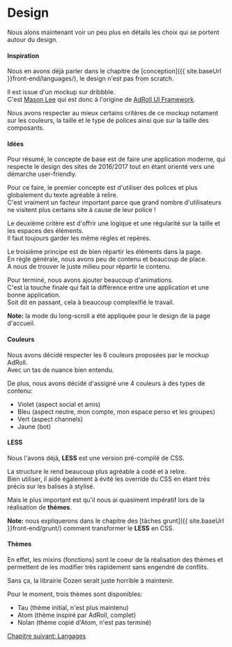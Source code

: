 # Design

Nous alons maintenant voir un peu plus en détails les choix qui se portent autour du design.

#### Inspiration

Nous en avons déjà parler dans le chapitre de [conception]({{ site.baseUrl }}front-end/languages/), le design n'est pas from scratch.

Il est issue d'un mockup sur dribbble.  
C'est [Mason Lee](https://dribbble.com/masonlee) qui est donc à l'origine de [AdRoll UI Framework](https://dribbble.com/shots/2833155-AdRoll-UI-Framework).

Nous avons respecter au mieux certains critères de ce mockup notament sur les couleurs, la taille et le type de polices ainsi que sur la taille des composants.

#### Idées

Pour résumé, le concepte de base est de faire une application moderne, qui respecte le design des sites de 2016/2017 tout en étant orienté vers une démarche user-friendly.

Pour ce faire, le premier concepte est d'utiliser des polices et plus globalement du texte agréable à relire.  
C'est vraiment un facteur important parce que grand nombre d'utilisateurs ne visitent plus certains site à cause de leur police !

Le deuxième critère est d'offrir une logique et une régularité sur la taille et les espaces des éléments.  
Il faut toujours garder les même règles et repères.

Le troisième principe est de bien répartir les éléments dans la page.  
En règle générale, nous avons peu de contenu et beaucoup de place.  
A nous de trouver le juste milieu pour répartir le contenu.

Pour terminé, nous avons ajouter beaucoup d'animations.  
C'est la touche finale qui fait la différence entre une application et une bonne application.  
Soit dit en passant, cela à beaucoup complexifié le travail.

**Note:** la mode du long-scroll a été appliquée pour le design de la page d'accueil.

#### Couleurs

Nous avons décidé respecter les 6 couleurs proposées par le mockup AdRoll.  
Avec un tas de nuance bien entendu.

De plus, nous avons décidé d'assigné une 4 couleurs à des types de contenu:

- Violet (aspect social et amis)
- Bleu (aspect neutre, mon compte, mon espace perso et les groupes)
- Vert (aspect channels)
- Jaune (bot)

#### LESS

Nous l'avons déjà, **LESS** est une version pré-compilé de CSS.  

La structure le rend beaucoup plus agréable à codé et à relire.  
Bien utiliser, il aide également à évité les override du CSS en étant très précis sur les balises à stylisé.

Mais le plus important est qu'il nous ai quasiment impératif lors de la réalisation de **thèmes**.

**Note:** nous expliquerons dans le chapitre des [tâches grunt]({{ site.baseUrl }}front-end/grunt/) comment transformer le **LESS** en CSS.

#### Thèmes

En effet, les mixins (fonctions) sont le coeur de la réalisation des thèmes et permettent de les modifier très rapidement sans engendré de conflits.

Sans ça, la librairie Cozen serait juste horrible à maintenir.

Pour le moment, trois thèmes sont disponibles:

- Tau (thème initial, n'est plus maintenu)
- Atom (thème inspiré par AdRoll, complet)
- Nolan (thème copié d'Atom, n'est pas terminé)

<a href="{{ site.baseUrl }}front-end/languages/" class="btn btn-green">Chapitre suivant: Langages</a>
